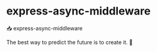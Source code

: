 # express-async-middleware

📥 express-async-middleware

<!-- INSPIRATIONAL_QUOTE_START -->
The best way to predict the future is to create it.
🐶
<!-- INSPIRATIONAL_QUOTE_END -->
